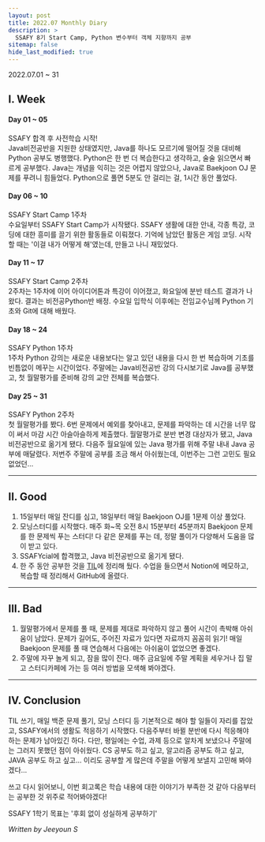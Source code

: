 ```yaml
---
layout: post
title: 2022.07 Monthly Diary
description: >
  SSAFY 8기 Start Camp, Python 변수부터 객체 지향까지 공부
sitemap: false
hide_last_modified: true
---
```


2022.07.01 ~ 31

## I. Week
#### Day 01 ~ 05
SSAFY 합격 후 사전학습 시작!  
Java비전공반을 지원한 상태였지만, Java를 하나도 모르기에 떨어질 것을 대비해 Python 공부도 병행했다. Python은 한 번 더 복습한다고 생각하고, 술술 읽으면서 빠르게 공부했다. Java는 개념을 익히는 것은 어렵지 않았으나, Java로 Baekjoon OJ 문제를 푸려니 힘들었다. Python으로 풀면 5분도 안 걸리는 걸, 1시간 동안 풀었다.  

#### Day 06 ~ 10
SSAFY Start Camp 1주차  
수요일부터 SSAFY Start Camp가 시작됐다. SSAFY 생활에 대한 안내, 각종 특강, 코딩에 대한 흥미를 끌기 위한 활동들로 이뤄졌다. 기억에 남았던 활동은 게임 코딩. 시작할 때는 '이걸 내가 어떻게 해'였는데, 만들고 나니 재밌었다.   

#### Day 11 ~ 17
SSAFY Start Camp 2주차  
2주차는 1주차에 이어 아이디어톤과 특강이 이어졌고, 화요일에 분반 테스트 결과가 나왔다. 결과는 비전공Python반 배정. 수요일 입학식 이후에는 전임교수님께 Python 기초와 Git에 대해 배웠다.  

#### Day 18 ~ 24
SSAFY Python 1주차  
1주차 Python 강의는 새로운 내용보다는 알고 있던 내용을 다시 한 번 복습하며 기초를 빈틈없이 메꾸는 시간이었다. 주말에는 Java비전공반 강의 다시보기로 Java를 공부했고, 첫 월말평가를 준비해 강의 교안 전체를 복습했다.  

#### Day 25 ~ 31
SSAFY Python 2주차  
첫 월말평가를 봤다. 6번 문제에서 예외를 찾아내고, 문제를 파악하는 데 시간을 너무 많이 써서 마감 시간 아슬아슬하게 제출했다. 월말평가로 분반 변경 대상자가 됐고, Java 비전공반으로 옮기게 됐다. 다음주 월요일에 있는 Java 평가를 위해 주말 내내 Java 공부에 매달렸다. 저번주 주말에 공부를 조금 해서 아쉬웠는데, 이번주는 그런 고민도 필요 없었던...

---

## II. Good
1. 15일부터 매일 잔디를 심고, 18일부터 매일 Baekjoon OJ를 1문제 이상 풀었다.
2. 모닝스터디를 시작했다. 매주 화~목 오전 8시 15분부터 45분까지 Baekjoon 문제를 한 문제씩 푸는 스터디! 다 같은 문제를 푸는 데, 정말 풀이가 다양해서 도움을 많이 받고 있다.
3. SSAFYcial에 합격했고, Java 비전공반으로 옮기게 됐다.
4. 한 주 동안 공부한 것을 [TIL](https://keen-tarsal-f3c.notion.site/TIL-Today-I-Learned-d9c70648bdaa44698286fd9380a14aa2)에 정리해 뒀다. 수업을 들으면서 Notion에 메모하고, 복습할 때 정리해서 GitHub에 올렸다.

---

## III. Bad
1. 월말평가에서 문제를 풀 때, 문제를 제대로 파악하지 않고 풀어 시간이 촉박해 아쉬움이 남았다. 문제가 길어도, 주어진 자료가 있다면 자료까지 꼼꼼히 읽기! 매일 Baekjoon 문제를 풀 때 연습해서 다음에는 아쉬움이 없었으면 좋겠다.   
2. 주말에 자꾸 놀게 되고, 잠을 많이 잔다. 매주 금요일에 주말 계획을 세우거나 집 말고 스터디카페에 가는 등 여러 방법을 모색해 봐야겠다.

---

## IV. Conclusion
TIL 쓰기, 매일 백준 문제 풀기, 모닝 스터디 등 기본적으로 해야 할 일들이 자리를 잡았고, SSAFY에서의 생활도 적응하기 시작했다. 다음주부터 바뀔 분반에 다시 적응해야 하는 문제가 남아있긴 하다. 다만, 평일에는 수업, 과제 등으로 알차게 보냈으나 주말에는 그러지 못했던 점이 아쉬웠다. CS 공부도 하고 싶고, 알고리즘 공부도 하고 싶고, JAVA 공부도 하고 싶고... 이리도 공부할 게 많은데 주말을 어떻게 보낼지 고민해 봐야 겠다...

쓰고 다시 읽어보니, 이번 회고록은 학습 내용에 대한 이야기가 부족한 것 같아 다음부터는 공부한 것 위주로 적어봐야겠다!

SSAFY 1학기 목표는 '후회 없이 성실하게 공부하기'  

_Written by Jeeyoun S_
